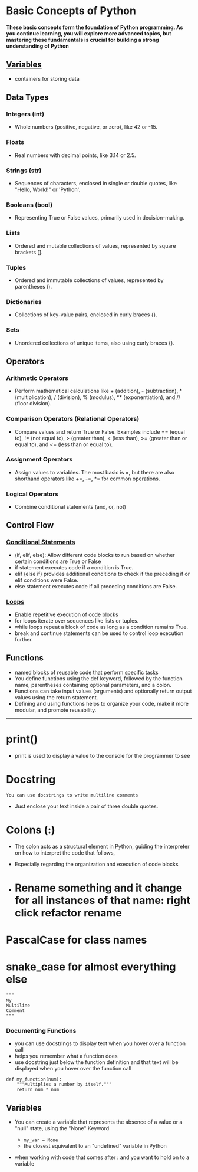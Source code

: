 # Basic Concepts of Python
**These basic concepts form the foundation of Python programming. As you continue learning, you will explore more advanced topics, but mastering these fundamentals is crucial for building a strong understanding of Python**


## [Variables](./)
-  containers for storing data

## Data Types
### Integers (int)
- Whole numbers (positive, negative, or zero), like 42 or -15.
### Floats
- Real numbers with decimal points, like 3.14 or 2.5.
### Strings (str)
- Sequences of characters, enclosed in single or double quotes, like "Hello, World!" or 'Python'.
### Booleans (bool)
- Representing True or False values, primarily used in decision-making.
### Lists
- Ordered and mutable collections of values, represented by square brackets [].
### Tuples
- Ordered and immutable collections of values, represented by parentheses ().
### Dictionaries
- Collections of key-value pairs, enclosed in curly braces {}.
### Sets
- Unordered collections of unique items, also using curly braces {}. 

## Operators
### Arithmetic Operators
-  Perform mathematical calculations like + (addition), - (subtraction), * (multiplication), / (division), % (modulus), ** (exponentiation), and // (floor division).
### Comparison Operators (Relational Operators)
- Compare values and return True or False. Examples include == (equal to), != (not equal to), > (greater than), < (less than), >= (greater than or equal to), and <= (less than or equal to).
### Assignment Operators
-  Assign values to variables. The most basic is =, but there are also shorthand operators like +=, -=, *= for common operations.
### Logical Operators
- Combine conditional statements (and, or, not)

## Control Flow
### [Conditional Statements](./ControlFlow/conditionalstatements.md)
- (if, elif, else): Allow different code blocks to run based on whether certain conditions are True or False
- if statement executes code if a condition is True.
- elif (else if) provides additional conditions to check if the preceding if or elif conditions were False.
- else statement executes code if all preceding conditions are False.
### [Loops](./ControlFlow/loops.md)
- Enable repetitive execution of code blocks
- for loops iterate over sequences like lists or tuples.
- while loops repeat a block of code as long as a condition remains True.
- break and continue statements can be used to control loop execution further. 

## Functions
- named blocks of reusable code that perform specific tasks
- You define functions using the def keyword, followed by the function name, parentheses containing optional parameters, and a colon.
- Functions can take input values (arguments) and optionally return output values using the return statement.
- Defining and using functions helps to organize your code, make it more modular, and promote reusability. 
--------------------------------------------------------------------------------

# print()
- print is used to display a value to the console for the programmer to see

# Docstring
    You can use docstrings to write multiline comments
- Just enclose your text inside a pair of three double quotes.

# Colons (:)
- The colon acts as a structural element in Python, guiding the interpreter on how to interpret the code that follows,
- Especially regarding the organization and execution of code blocks

- # Rename something and it change for all instances of that name: right click refactor rename

# PascalCase for class names

# snake_case for almost everything else

```
""" 
My 
Multiline 
Comment 
"""

```
### Documenting Functions
- you can use docstrings to display text when you hover over a function call
- helps you remember what a function does
- use docstring just below the function definition and that text will be displayed when you hover over the function call


```
def my_function(num):
    """Multiplies a number by itself."""
    return num * num
```


## Variables
- You can create a variable that represents the absence of a value or a "null" state, using the "None" Keyword
  - `my_var = None`
  - the closest equivalent to an "undefined" variable in Python


- when working with code that comes after : and you want to  hold on to a variable